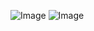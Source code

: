 ![Image](https://github.com/user-attachments/assets/4a1ee07a-a347-4acf-b042-484834c2e74c)
![Image](https://github.com/user-attachments/assets/b95ff60b-f879-4960-8099-385df3a0f73a)
